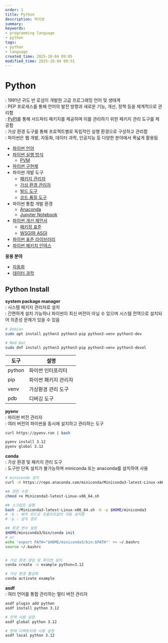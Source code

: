 ```yaml
---
order: 1
title: Python
description: 파이썬
summary:
keywords:
- programming language
- python
tags:
- python
- language
created_time: 2025-10-04 09:05
modified_time: 2025-10-04 09:31
---
```


# Python
: 1991년 귀도 반 로섬이 개발한 고급 프로그래밍 언어 및 생태계  
: PEP 프로세스를 통해 언어의 발전 방향과 새로운 기능, 개선, 정책 등을 체계적으로 관리함  
: [PyPI](./python-package-index/index.md)를 통해 서드파티 패키지를 제공하며 이를 관리하기 위한 패키지 관리 도구를 제공함  
: 가상 환경 도구를 통해 프로젝트별로 독립적인 실행 환경으로 구성하고 관리함  
: 파이썬은 웹 개발, 자동화, 데이터 과학, 인공지능 등 다양한 분야에서 폭넓게 활용됨  

- [파이썬 언어](./python-lang/index.md)
- [파이썬 실행 방식](./python-execution.md)
  - [PVM](./python-execution.md#pvm)
- [파이썬 구현체](./python-implementation.md)
- 파이썬 개발 도구
  - [패키지 관리자](./python-package-manager.md)
  - [가상 환경 관리자](./python-environment-manager.md)
  - [빌드 도구](./python-build-tool.md)
  - [코드 품질 도구](./python-quality-tool.md)
- 파이썬 통합 개발 환경
  - [Anaconda](./tool-anaconda.md)
  - [Jupyter Notebook](./tool-jupyter.md)
- [파이썬 개선 제안서](./pep.md)
  - [패키징 표준](./python-packaging.md)
  - [WSGI와 ASGI](./wsgi-and-asgi.md)
- [파이썬 표준 라이브러리](./python-standard-library/index.md)
- [파이썬 패키지 인덱스](./python-package-index/index.md)

**응용 분야**
- [자동화](./python-automation/index.md)
- [데이터 과학](./python-data/index.md)



## Python Install

**system package manager**  
: 시스템 패키지 관리자로 설치  
: 간편하게 설치 가능하나 파이썬이 최신 버전이 아닐 수 있으며 시스템 전역으로 설치되어 의존성 문제가 있을 수 있음  

```bash
# Debian
sudo apt install python3 python3-pip python3-venv python3-dev

# Red Hat
sudo dnf install python3 python3-pip python3-venv python3-devel
```

도구 | 설명
---|---
python | 파이썬 인터프리터
pip    | 파이썬 패키지 관리자
venv   | 가상환경 관리 도구
pdb    | 디버깅 도구


**pyenv**  
: 파이썬 버전 관리자  
: 여러 버전의 파이썬을 동시에 설치하고 관리하는 도구  

```bash
curl https://pyenv.run | bash

pyenv install 3.12
pyenv global 3.12
```


**conda**  
: 가상 환경 및 패키지 관리 도구  
: 도구만 단독 설치가 불가능하며 miniconda 또는 anaconda를 설치하여 사용  

```bash
# miniconda 설치
curl -O https://repo.anaconda.com/miniconda/Miniconda3-latest-Linux-x86_64.sh

## 권한 수정
chmod +x Miniconda3-latest-Linux-x86_64.sh

## 스크립트 실행
bash ./Miniconda3-latest-Linux-x86_64.sh -b -p $HOME/miniconda3
# -b : 배치 모드로 프롬프트없이 자동 설치함
# -p : 설치 경로

## 환경 변수 설정
$HOME/miniconda3/bin/conda init
# or
echo 'export PATH="$HOME/miniconda3/bin:$PATH"' >> ~/.bashrc
source ~/.bashrc


# 가상 환경 생성 및 파이썬 설치
conda create -n example python=3.12

# 가상 환경 활성화
conda activate example
```


**asdf**  
: 여러 언어를 통합 관리하는 멀티 버전 관리자  

```bash
asdf plugin add python
asdf install python 3.12

# 전역 사용 설정
asdf global python 3.12

# 현재 디렉토리에 사용 설정
asdf local python 3.12
```